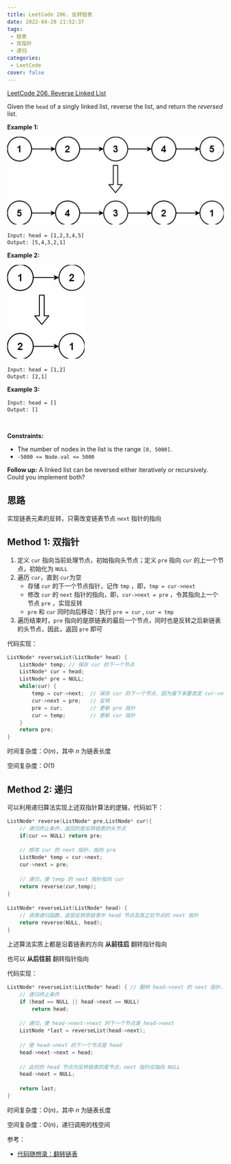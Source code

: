 ```yaml
---
title: LeetCode 206. 反转链表
date: 2022-04-28 21:52:37
tags: 
 - 链表
 - 双指针
 - 递归
categories:
 - LeetCode
cover: false
---
```



[LeetCode 206. Reverse Linked List](https://leetcode-cn.com/problems/reverse-linked-list/)

Given the `head` of a singly linked list, reverse the list, and return the *reversed* list.

**Example 1:**

![](LeetCode206-反转链表/1.png)

    Input: head = [1,2,3,4,5]
    Output: [5,4,3,2,1]


**Example 2:**

![](LeetCode206-反转链表/2.png)

    Input: head = [1,2]
    Output: [2,1]

**Example 3:**

    Input: head = []
    Output: []
 

**Constraints:**
 - The number of nodes in the list is the range `[0, 5000]`.
 - `-5000 <= Node.val <= 5000`
 

**Follow up:** A linked list can be reversed either iteratively or recursively. Could you implement both?

## 思路

实现链表元素的反转，只需改变链表节点 `next` 指针的指向


## Method 1: 双指针

1. 定义 `cur` 指向当前处理节点，初始指向头节点；定义 `pre` 指向 `cur` 的上一个节点，初始化为 `NULL`
2. 遍历 `cur`，直到 `cur`为空
    - 存储 `cur` 的下一个节点指针，记作 `tmp` ，即，`tmp = cur->next` 
    - 修改 `cur` 的 `next` 指针的指向，即，`cur->next = pre` ，令其指向上一个节点 `pre` ，实现反转
    - `pre` 和 `cur` 同时向后移动：执行 `pre = cur` , `cur = tmp`
3. 遍历结束时，`pre` 指向的是原链表的最后一个节点，同时也是反转之后新链表的头节点，因此，返回 `pre` 即可


代码实现：
```cpp
ListNode* reverseList(ListNode* head) {
    ListNode* temp; // 保存 cur 的下一个节点
    ListNode* cur = head;
    ListNode* pre = NULL;
    while(cur) {
        temp = cur->next;  // 保存 cur 的下一个节点，因为接下来要改变 cur->next
        cur->next = pre;   // 反转
        pre = cur;         // 更新 pre 指针
        cur = temp;        // 更新 cur 指针
    }
    return pre;
}
```

时间复杂度：$O(n)$，其中 $n$ 为链表长度

空间复杂度：$O(1)$


## Method 2: 递归

可以利用递归算法实现上述双指针算法的逻辑，代码如下：
```cpp
ListNode* reverse(ListNode* pre,ListNode* cur){
    // 递归终止条件，返回的是反转链表的头节点
    if(cur == NULL) return pre;

    // 修改 cur 的 next 指针，指向 pre
    ListNode* temp = cur->next;
    cur->next = pre;

    // 递归，使 temp 的 next 指针指向 cur
    return reverse(cur,temp);
}

ListNode* reverseList(ListNode* head) {
    // 调用递归函数，逐层反转原链表中 head 节点及其之后节点的 next 指针
    return reverse(NULL, head);
}
```

上述算法实质上都是沿着链表的方向 **从前往后** 翻转指针指向

也可以 **从后往前** 翻转指针指向

代码实现：

```cpp
ListNode* reverseList(ListNode* head) { // 翻转 head->next 的 next 指针，使其指向 head
    // 递归终止条件
    if (head == NULL || head->next == NULL)
        return head;
    
    // 递归，使 head->next->next 的下一个节点是 head->next
    ListNode *last = reverseList(head->next);

    // 使 head->next 的下一个节点是 head
    head->next->next = head;

    // 此时的 head 节点为反转链表的尾节点，next 指针应指向 NULL
    head->next = NULL;

    return last;
}
```

时间复杂度：$O(n)$，其中 $n$ 为链表长度

空间复杂度：$O(n)$，递归调用的栈空间

参考：
 - [代码随想录：翻转链表](https://www.programmercarl.com/0206.%E7%BF%BB%E8%BD%AC%E9%93%BE%E8%A1%A8.html)